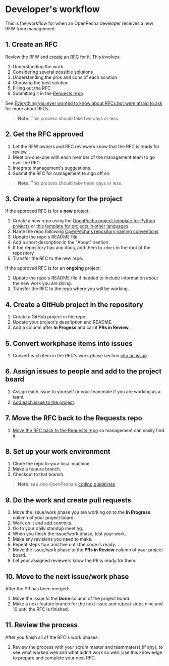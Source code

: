 
# Developer's workflow

This is the workflow for when an OpenPecha developer receives a new RFW from management:

## 1. Create an RFC

Review the RFW and [create an RFC](https://github.com/OpenPecha/Requests/issues/new?assignees=&labels=&template=RFC.md&title=%5BRFC%5D) for it. This involves:

1. Understanding the work
1. Considering several possible solutions
1. Understanding the pros and cons of each solution
1. Choosing the best solution
1. Filling out the RFC
1. Submitting it in the [Requests repo](https://github.com/OpenPecha/Requests/) 

See [Everything you ever wanted to know about RFCs but were afraid to ask](article/rfc-about.md) for more about RFCs.

> **Note**: This process should take two days or less.

## 2. Get the RFC approved

1. Let the RFW owners and RFC reviewers know that the RFC is ready for review.
1. Meet on-one-one with each member of the management team to go over the RFC.
1. Integrate management's suggestions.
1. Submit the RFC for management to sign off on.

> **Note**: This process should take three days or less.

## 3. Create a repository for the project

If the approved RFC is for a **new** project:

1. Create a new repo using the [OpenPecha project template for Python projects](https://github.com/OpenPecha/openpecha-project-template) or [this template for projects in other languages](https://github.com/OpenPecha/new-repo-template).
1. Name the repo following [OpenPecha's repository naming conventions](articles/naming-repos.md)
1. Update the repo's README file.
1. Add a short description in the "About" section
1. If the repository has any docs, add them to `/docs` in the root of the repository
1. Transfer the RFC to the new repo.

If the approved RFC is for an **ongoing** project:

1. Update the repo's README file if needed to include information about the new work you are doing.
1. Transfer the RFC to the repo where you will be working.

## 4. Create a GitHub project in the repository

1. Create a GitHub project in the repo.
1. Update your project's description and README.
1. Add a column after **In Progess** and call it **PRs in Review**.

## 5. Convert workphase items into issues

1. Convert each item in the RFC's work phase section [into an issue](https://docs.github.com/en/issues/tracking-your-work-with-issues/creating-an-issue#creating-an-issue-from-a-task-list-item).

## 6. Assign issues to people and add to the project board

1. Assign each issue to yourself or your teammate if you are working as a team.
1. [Add each issue to the project](https://docs.github.com/en/github-ae@latest/issues/organizing-your-work-with-project-boards/tracking-work-with-project-boards/adding-issues-and-pull-requests-to-a-project-board).

## 7. Move the RFC back to the Requests repo

1. [Move the RFC back to the Requests repo](https://docs.github.com/en/issues/tracking-your-work-with-issues/transferring-an-issue-to-another-repository) so management can easily find it.

## 8. Set up your work environment

1. Clone the repo to your local machine.
1. Make a feature branch.
1. Checkout to that branch.

> **Note**: see also OpenPecha's [coding guidelines](articles/coding-guidelines.md).

## 9. Do the work and create pull requests

1. Move the issue/work phase you are working on to the **In Progress** column of your project board.
1. Work on it and add commits.
1. Go to your daily standup meeting. 
1. When you finish the issue/work phase, test your work.
1. Make any revisions you need to make.
1. Repeat steps four and five until the code is ready.
1. Move the issue/work phase to the **PRs in Review** column of your project board.
1. Let your assigned reviewers know the PR is ready for them.

## 10. Move to the next issue/work phase

After the PR has been merged:

1. Move the issue to the **Done** column of the project board.
1. Make a next feature branch for the next issue and repeat steps nine and 10 until the RFC is finished.

## 11. Review the process

After you finish all of the RFC's work phases:

1. Review the process with your scrum master and teammate(s),(if any), to see what worked well and what didn't work so well. Use this knowledge to prepare and complete your next RFC.